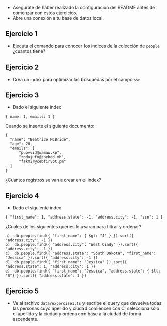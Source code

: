 - Asegurate de haber realizado la configuración del README antes de comenzar con estos ejercicios.
- Abre una conexión a tu base de datos local.

## Ejercicio 1
- Ejecuta el comando para conocer los indices de la colección de `people` ¿cuantos tiene?

## Ejercicio 2
- Crea un index para optimizar las búsquedas por el campo `ssn`

## Ejercicio 3
- Dado el siguiente index 
```
{ name: 1, emails: 1 }
```
Cuando se inserte el siguiente documento:
```
{
  "name": "Beatrice McBride",
  "age": 26,
  "emails": [
      "puovvid@wamaw.kp",
      "todujufo@zoehed.mh",
      "fakmir@cebfirvot.pm"
  ]
}
```
¿Cuantos registros se van a crear en el index?

## Ejercicio 4
- Dado el siguiente index
```
{ "first_name": 1, "address.state": -1, "address.city": -1, "ssn": 1 }
```

¿Cuales de los siguientes queries lo usaran para filtrar y ordenar?
```
a)  db.people.find({ "first_name": { $gt: "J" } }).sort({ "address.city": -1 })
b)  db.people.find({ "address.city": "West Cindy" }).sort({ "address.city": -1 })
c)  db.people.find({ "address.state": "South Dakota", "first_name": "Jessica" }).sort({ "address.city": -1 })
d)  db.people.find({ "first_name": "Jessica" }).sort({ "address.state": 1, "address.city": 1 })
e)  db.people.find({ "first_name": "Jessica", "address.state": { $lt: "S"} }).sort({ "address.state": 1 })
```
## Ejercicio 5
- Ve al archivo `data/excercise1.ts` y escribe el query que devuelva todas las personas cuyo
apellido y ciudad comiencen con C, selecciona sólo el apellido y la ciudad y ordena con base
a la ciudad de forma ascendente.

